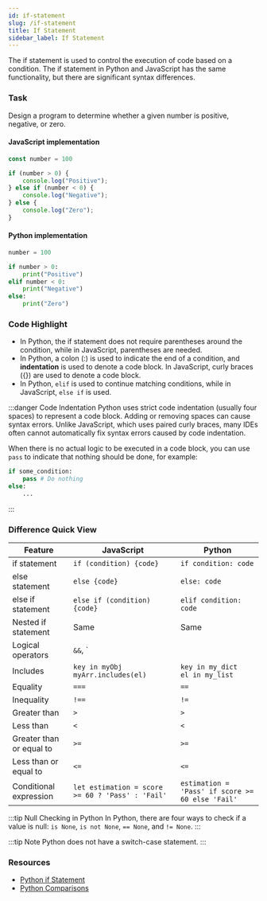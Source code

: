 ```yaml
---
id: if-statement
slug: /if-statement
title: If Statement
sidebar_label: If Statement
---
```


The if statement is used to control the execution of code based on a condition. The if statement in Python and JavaScript has the same functionality, but there are significant syntax differences.

### Task

Design a program to determine whether a given number is positive, negative, or zero.

#### JavaScript implementation
```javascript
const number = 100

if (number > 0) {
    console.log("Positive");
} else if (number < 0) {
    console.log("Negative");
} else {
    console.log("Zero");
}
```

#### Python implementation
```python
number = 100

if number > 0:
    print("Positive")
elif number < 0:
    print("Negative")
else:
    print("Zero")
```

### Code Highlight
- In Python, the if statement does not require parentheses around the condition, while in JavaScript, parentheses are needed.
- In Python, a colon (:) is used to indicate the end of a condition, and **indentation** is used to denote a code block. In JavaScript, curly braces ({}) are used to denote a code block.
- In Python, `elif` is used to continue matching conditions, while in JavaScript, `else if` is used.

:::danger Code Indentation
Python uses strict code indentation (usually four spaces) to represent a code block. Adding or removing spaces can cause syntax errors. Unlike JavaScript, which uses paired curly braces, many IDEs often cannot automatically fix syntax errors caused by code indentation.

When there is no actual logic to be executed in a code block, you can use `pass` to indicate that nothing should be done, for example:
```python
if some_condition:
    pass # Do nothing
else:
    ...
```
:::

### Difference Quick View

| Feature           | JavaScript        | Python         |
|-------------------|-------------------|----------------|
| if statement      | `if (condition) {code}`         | `if condition: code`       |
| else statement    | `else {code}`          | `else: code`        |
| else if statement | `else if (condition) {code}`     | `elif condition: code`       |
| Nested if statement   | Same     | Same
| Logical operators | `&&`, `||`, `!` | `and`, `or`, `not` |
| Includes            | `key in myObj`<br />`myArr.includes(el)`                                | `key in my_dict`<br /> `el in my_list`                                 |
| Equality     | `===`                               | `==`                                 |
| Inequality | `!==`                               | `!=`                             |
| Greater than        | `>`                                 | `>`                                  |
| Less than           | `<`                                 | `<`                                  |
| Greater than or equal to | `>=`                          | `>=`                                 |
| Less than or equal to    | `<=`                          | `<=`                                 |
| Conditional expression   | `let estimation = score >= 60 ? 'Pass' : 'Fail'`| `estimation = 'Pass' if score >= 60 else 'Fail'`|

:::tip Null Checking in Python
In Python, there are four ways to check if a value is null: `is None`, `is not None`, `== None`, and `!= None`.
:::

:::tip Note
Python does not have a switch-case statement.
:::

### Resources

- [Python if Statement](https://docs.python.org/3/reference/compound_stmts.html#the-if-statement)
- [Python Comparisons](https://docs.python.org/3/library/stdtypes.html#comparisons)
